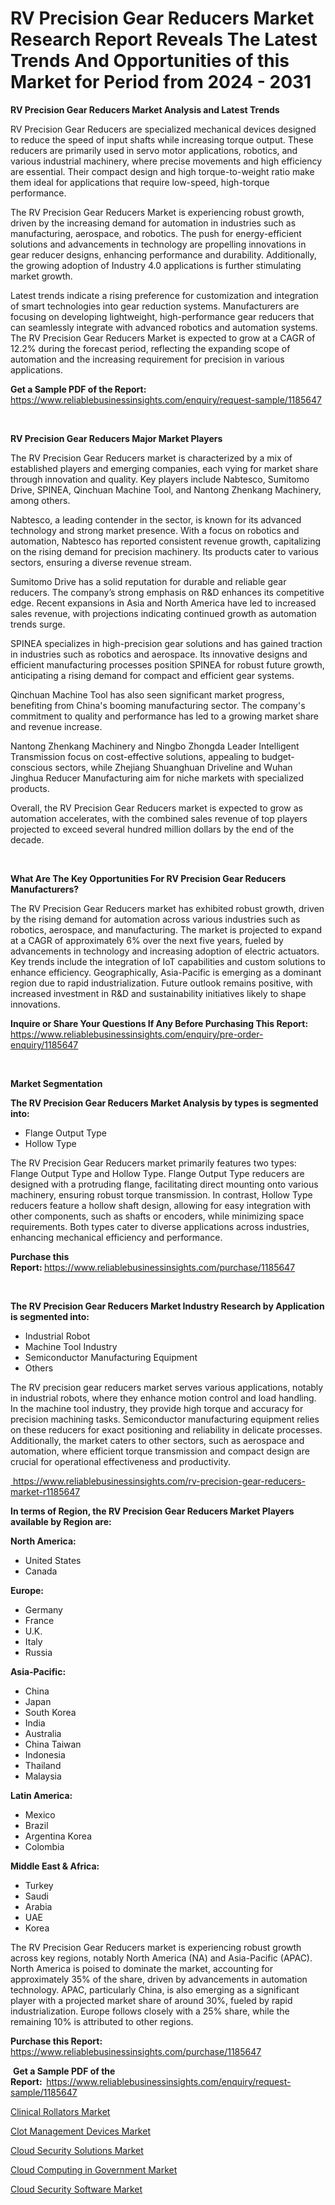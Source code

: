 <p><h1>RV Precision Gear Reducers Market Research Report Reveals The Latest Trends And Opportunities of this Market for Period from 2024 - 2031</h1></p><p><strong>RV Precision Gear Reducers Market Analysis and Latest Trends</strong></p>
<p><p>RV Precision Gear Reducers are specialized mechanical devices designed to reduce the speed of input shafts while increasing torque output. These reducers are primarily used in servo motor applications, robotics, and various industrial machinery, where precise movements and high efficiency are essential. Their compact design and high torque-to-weight ratio make them ideal for applications that require low-speed, high-torque performance.</p><p>The RV Precision Gear Reducers Market is experiencing robust growth, driven by the increasing demand for automation in industries such as manufacturing, aerospace, and robotics. The push for energy-efficient solutions and advancements in technology are propelling innovations in gear reducer designs, enhancing performance and durability. Additionally, the growing adoption of Industry 4.0 applications is further stimulating market growth.</p><p>Latest trends indicate a rising preference for customization and integration of smart technologies into gear reduction systems. Manufacturers are focusing on developing lightweight, high-performance gear reducers that can seamlessly integrate with advanced robotics and automation systems. The RV Precision Gear Reducers Market is expected to grow at a CAGR of 12.2% during the forecast period, reflecting the expanding scope of automation and the increasing requirement for precision in various applications.</p></p>
<p><strong>Get a Sample PDF of the Report:&nbsp;</strong> <a href="https://www.reliablebusinessinsights.com/enquiry/request-sample/1185647?utm_campaign=1741&utm_medium=2&utm_source=Github&utm_content=ia&utm_term=22102024&utm_id=rv-precision-gear-reducers">https://www.reliablebusinessinsights.com/enquiry/request-sample/1185647</a></p>
<p>&nbsp;</p>
<p><strong>RV Precision Gear Reducers Major Market Players</strong></p>
<p><p>The RV Precision Gear Reducers market is characterized by a mix of established players and emerging companies, each vying for market share through innovation and quality. Key players include Nabtesco, Sumitomo Drive, SPINEA, Qinchuan Machine Tool, and Nantong Zhenkang Machinery, among others.</p><p>Nabtesco, a leading contender in the sector, is known for its advanced technology and strong market presence. With a focus on robotics and automation, Nabtesco has reported consistent revenue growth, capitalizing on the rising demand for precision machinery. Its products cater to various sectors, ensuring a diverse revenue stream.</p><p>Sumitomo Drive has a solid reputation for durable and reliable gear reducers. The company’s strong emphasis on R&D enhances its competitive edge. Recent expansions in Asia and North America have led to increased sales revenue, with projections indicating continued growth as automation trends surge.</p><p>SPINEA specializes in high-precision gear solutions and has gained traction in industries such as robotics and aerospace. Its innovative designs and efficient manufacturing processes position SPINEA for robust future growth, anticipating a rising demand for compact and efficient gear systems.</p><p>Qinchuan Machine Tool has also seen significant market progress, benefiting from China's booming manufacturing sector. The company's commitment to quality and performance has led to a growing market share and revenue increase.</p><p>Nantong Zhenkang Machinery and Ningbo Zhongda Leader Intelligent Transmission focus on cost-effective solutions, appealing to budget-conscious sectors, while Zhejiang Shuanghuan Driveline and Wuhan Jinghua Reducer Manufacturing aim for niche markets with specialized products.</p><p>Overall, the RV Precision Gear Reducers market is expected to grow as automation accelerates, with the combined sales revenue of top players projected to exceed several hundred million dollars by the end of the decade.</p></p>
<p>&nbsp;</p>
<p><strong>What Are The Key Opportunities For RV Precision Gear Reducers Manufacturers?</strong></p>
<p><p>The RV Precision Gear Reducers market has exhibited robust growth, driven by the rising demand for automation across various industries such as robotics, aerospace, and manufacturing. The market is projected to expand at a CAGR of approximately 6% over the next five years, fueled by advancements in technology and increasing adoption of electric actuators. Key trends include the integration of IoT capabilities and custom solutions to enhance efficiency. Geographically, Asia-Pacific is emerging as a dominant region due to rapid industrialization. Future outlook remains positive, with increased investment in R&D and sustainability initiatives likely to shape innovations.</p></p>
<p><strong>Inquire or Share Your Questions If Any Before Purchasing This Report:</strong> <a href="https://www.reliablebusinessinsights.com/enquiry/pre-order-enquiry/1185647?utm_campaign=1741&utm_medium=2&utm_source=Github&utm_content=ia&utm_term=22102024&utm_id=rv-precision-gear-reducers">https://www.reliablebusinessinsights.com/enquiry/pre-order-enquiry/1185647</a></p>
<p>&nbsp;</p>
<p><strong>Market Segmentation</strong></p>
<p><strong>The RV Precision Gear Reducers Market Analysis by types is segmented into:</strong></p>
<p><ul><li>Flange Output Type</li><li>Hollow Type</li></ul></p>
<p><p>The RV Precision Gear Reducers market primarily features two types: Flange Output Type and Hollow Type. Flange Output Type reducers are designed with a protruding flange, facilitating direct mounting onto various machinery, ensuring robust torque transmission. In contrast, Hollow Type reducers feature a hollow shaft design, allowing for easy integration with other components, such as shafts or encoders, while minimizing space requirements. Both types cater to diverse applications across industries, enhancing mechanical efficiency and performance.</p></p>
<p><strong>Purchase this Report:&nbsp;</strong><a href="https://www.reliablebusinessinsights.com/purchase/1185647?utm_campaign=1741&utm_medium=2&utm_source=Github&utm_content=ia&utm_term=22102024&utm_id=rv-precision-gear-reducers">https://www.reliablebusinessinsights.com/purchase/1185647</a></p>
<p>&nbsp;</p>
<p><strong>The RV Precision Gear Reducers Market Industry Research by Application is segmented into:</strong></p>
<p><ul><li>Industrial Robot</li><li>Machine Tool Industry</li><li>Semiconductor Manufacturing Equipment</li><li>Others</li></ul></p>
<p><p>The RV precision gear reducers market serves various applications, notably in industrial robots, where they enhance motion control and load handling. In the machine tool industry, they provide high torque and accuracy for precision machining tasks. Semiconductor manufacturing equipment relies on these reducers for exact positioning and reliability in delicate processes. Additionally, the market caters to other sectors, such as aerospace and automation, where efficient torque transmission and compact design are crucial for operational effectiveness and productivity.</p></p>
<p><a href="https://www.reliablebusinessinsights.com/rv-precision-gear-reducers-market-r1185647?utm_campaign=1741&utm_medium=2&utm_source=Github&utm_content=ia&utm_term=22102024&utm_id=rv-precision-gear-reducers">&nbsp;https://www.reliablebusinessinsights.com/rv-precision-gear-reducers-market-r1185647</a></p>
<p><strong>In terms of Region, the RV Precision Gear Reducers Market Players available by Region are:</strong></p>
<p>
    <p> <strong> North America: </strong>
        <ul>
            <li>United States</li>
            <li>Canada</li>
        </ul>
        </p> 
    <p> <strong> Europe: </strong>
        <ul>
            <li>Germany</li>
            <li>France</li>
            <li>U.K.</li>
            <li>Italy</li>
            <li>Russia</li>
        </ul>
        </p> 
    <p> <strong> Asia-Pacific: </strong>
        <ul>
            <li>China</li>
            <li>Japan</li>
            <li>South Korea</li>
            <li>India</li>
            <li>Australia</li>
            <li>China Taiwan</li>
            <li>Indonesia</li>
            <li>Thailand</li>
            <li>Malaysia</li>
        </ul>
        </p> 
    <p> <strong> Latin America: </strong>
        <ul>
            <li>Mexico</li>
            <li>Brazil</li>
            <li>Argentina Korea</li>
            <li>Colombia</li>
        </ul>
        </p> 
    <p> <strong> Middle East & Africa: </strong>
        <ul>
            <li>Turkey</li>
            <li>Saudi</li>
            <li>Arabia</li>
            <li>UAE</li>
            <li>Korea</li>
        </ul>
    </p>
    </p>
<p><p>The RV Precision Gear Reducers market is experiencing robust growth across key regions, notably North America (NA) and Asia-Pacific (APAC). North America is poised to dominate the market, accounting for approximately 35% of the share, driven by advancements in automation technology. APAC, particularly China, is also emerging as a significant player with a projected market share of around 30%, fueled by rapid industrialization. Europe follows closely with a 25% share, while the remaining 10% is attributed to other regions.</p></p>
<p><strong>Purchase this Report: </strong><a href="https://www.reliablebusinessinsights.com/purchase/1185647?utm_campaign=1741&utm_medium=2&utm_source=Github&utm_content=ia&utm_term=22102024&utm_id=rv-precision-gear-reducers">https://www.reliablebusinessinsights.com/purchase/1185647</a></p>
<p>&nbsp;<strong>Get a Sample PDF of the Report:&nbsp;&nbsp;</strong><a href="https://www.reliablebusinessinsights.com/enquiry/request-sample/1185647?utm_campaign=1741&utm_medium=2&utm_source=Github&utm_content=ia&utm_term=22102024&utm_id=rv-precision-gear-reducers">https://www.reliablebusinessinsights.com/enquiry/request-sample/1185647</a></p>
<p><strong></strong></p>
<p><p><a href="https://www.linkedin.com/pulse/clinical-rollators-market-trends-strategic-insights-2024-2031-0ikxc?utm_campaign=1741&utm_medium=2&utm_source=Github&utm_content=ia&utm_term=22102024&utm_id=rv-precision-gear-reducers">Clinical Rollators Market</a></p><p><a href="https://www.linkedin.com/pulse/clot-management-devices-market-size-share-growth-analysis-type-of5mc?utm_campaign=1741&utm_medium=2&utm_source=Github&utm_content=ia&utm_term=22102024&utm_id=rv-precision-gear-reducers">Clot Management Devices Market</a></p><p><a href="https://www.linkedin.com/pulse/cloud-security-solutions-industry-sector-new-technologies-i7boc?utm_campaign=1741&utm_medium=2&utm_source=Github&utm_content=ia&utm_term=22102024&utm_id=rv-precision-gear-reducers">Cloud Security Solutions Market</a></p><p><a href="https://www.linkedin.com/pulse/comprehensive-cloud-computing-government-market-report-regional-npvuc?utm_campaign=1741&utm_medium=2&utm_source=Github&utm_content=ia&utm_term=22102024&utm_id=rv-precision-gear-reducers">Cloud Computing in Government Market</a></p><p><a href="https://www.linkedin.com/pulse/cloud-security-software-market-trends-focusing-insight-usuhc?utm_campaign=1741&utm_medium=2&utm_source=Github&utm_content=ia&utm_term=22102024&utm_id=rv-precision-gear-reducers">Cloud Security Software Market</a></p></p>